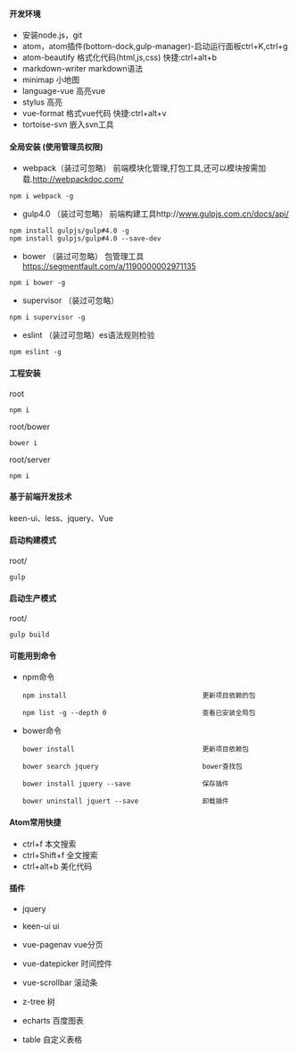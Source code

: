 #### 开发环境

-	安装node.js，git
-	atom，atom插件(bottom-dock,gulp-manager)-启动运行面板ctrl+K,ctrl+g
-	atom-beautify 格式化代码(html,js,css) 快捷:ctrl+alt+b
-	markdown-writer markdown语法
-	minimap 小地图
-	language-vue 高亮vue
- stylus 高亮
-	vue-format 格式vue代码 快捷:ctrl+alt+v
- tortoise-svn 嵌入svn工具

#### 全局安装 (使用管理员权限)

-	webpack（装过可忽略） 前端模块化管理,打包工具,还可以模块按需加载.http://webpackdoc.com/

```
npm i webpack -g
```

-	gulp4.0 （装过可忽略） 前端构建工具http://www.gulpjs.com.cn/docs/api/

```
npm install gulpjs/gulp#4.0 -g
npm install gulpjs/gulp#4.0 --save-dev
```

-	bower （装过可忽略） 包管理工具 https://segmentfault.com/a/1190000002971135

```
npm i bower -g
```

-	supervisor （装过可忽略）

```
npm i supervisor -g
```
- eslint （装过可忽略）es语法规则检验
```
npm eslint -g
```
#### 工程安装

root

```
npm i
```

root/bower

```
bower i
```

root/server
```
npm i
```

#### 基于前端开发技术

keen-ui、less、jquery、Vue

#### 启动构建模式

root/

```
gulp
```

#### 启动生产模式

root/

```
gulp build
```



#### 可能用到命令
- npm命令
	```
	npm install                                  更新项目依赖的包
	```
	```
	npm list -g --depth 0                        查看已安装全局包
	```
- bower命令
	```
	bower install                                更新项目依赖包
	```
	```
	bower search jquery                          bower查找包
	```
	```
	bower install jquery --save                  保存插件
	```
	```
	bower uninstall jquert --save                卸载插件
	```
#### Atom常用快捷
- ctrl+f         本文搜索
- ctrl+Shift+f   全文搜索  
- ctrl+alt+b     美化代码
#### 插件
- jquery
- keen-ui  ui
- vue-pagenav  vue分页
- vue-datepicker 时间控件
- vue-scrollbar 滚动条

- z-tree 树
- echarts 百度图表
- table   自定义表格
